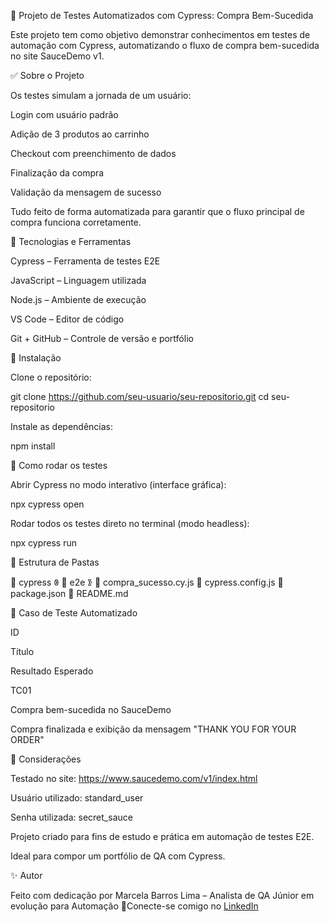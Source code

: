 🛒 Projeto de Testes Automatizados com Cypress: Compra Bem-Sucedida

Este projeto tem como objetivo demonstrar conhecimentos em testes de automação com Cypress, automatizando o fluxo de compra bem-sucedida no site SauceDemo v1.

✅ Sobre o Projeto

Os testes simulam a jornada de um usuário:

Login com usuário padrão

Adição de 3 produtos ao carrinho

Checkout com preenchimento de dados

Finalização da compra

Validação da mensagem de sucesso

Tudo feito de forma automatizada para garantir que o fluxo principal de compra funciona corretamente.

🧰 Tecnologias e Ferramentas

Cypress – Ferramenta de testes E2E

JavaScript – Linguagem utilizada

Node.js – Ambiente de execução

VS Code – Editor de código

Git + GitHub – Controle de versão e portfólio

🚀 Instalação

Clone o repositório:

git clone https://github.com/seu-usuario/seu-repositorio.git
cd seu-repositorio

Instale as dependências:

npm install

🧪 Como rodar os testes

Abrir Cypress no modo interativo (interface gráfica):

npx cypress open

Rodar todos os testes direto no terminal (modo headless):

npx cypress run

📁 Estrutura de Pastas

👤 cypress
ꂳ 📄 e2e
ꂣ 📜 compra_sucesso.cy.js
📜 cypress.config.js
📜 package.json
📜 README.md

🔎 Caso de Teste Automatizado

ID

Título

Resultado Esperado

TC01

Compra bem-sucedida no SauceDemo

Compra finalizada e exibição da mensagem "THANK YOU FOR YOUR ORDER"

📌 Considerações

Testado no site: https://www.saucedemo.com/v1/index.html

Usuário utilizado: standard_user

Senha utilizada: secret_sauce

Projeto criado para fins de estudo e prática em automação de testes E2E.

Ideal para compor um portfólio de QA com Cypress.

✨ Autor

Feito com dedicação por Marcela Barros Lima – Analista de QA Júnior em evolução para Automação 
🚀Conecte-se comigo no [LinkedIn](https://www.linkedin.com/in/marcela-lima-867592124/)
